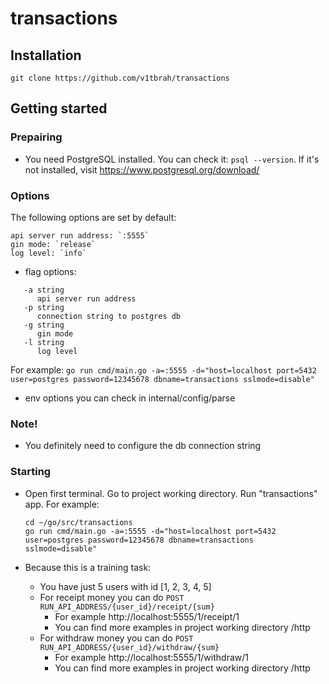 # transactions

## Installation

`git clone https://github.com/v1tbrah/transactions`

## Getting started

### Prepairing

* You need PostgreSQL installed. You can check it: `psql --version`. If it's not installed, visit https://www.postgresql.org/download/

### Options
The following options are set by default:
```
api server run address: `:5555`
gin mode: `release`
log level: `info`
```
* flag options:
```
   -a string
      api server run address
   -p string
      connection string to postgres db
   -g string
      gin mode
   -l string
      log level 
```
For example: `go run cmd/main.go -a=:5555 -d="host=localhost port=5432 user=postgres password=12345678 dbname=transactions sslmode=disable"`
* env options you can check in internal/config/parse

### Note!

* You definitely need to configure the db connection string

### Starting

* Open first terminal. Go to project working directory. Run "transactions" app. For example:
   ```
   cd ~/go/src/transactions
   go run cmd/main.go -a=:5555 -d="host=localhost port=5432 user=postgres password=12345678 dbname=transactions sslmode=disable"
   ```

* Because this is a training task:
  * You have just 5 users with id [1, 2, 3, 4, 5]
  * For receipt money you can do `POST RUN_API_ADDRESS/{user_id}/receipt/{sum}`
    * For example http://localhost:5555/1/receipt/1
    * You can find more examples in project working directory /http
  * For withdraw money you can do `POST RUN_API_ADDRESS/{user_id}/withdraw/{sum}`
      * For example http://localhost:5555/1/withdraw/1
      * You can find more examples in project working directory /http